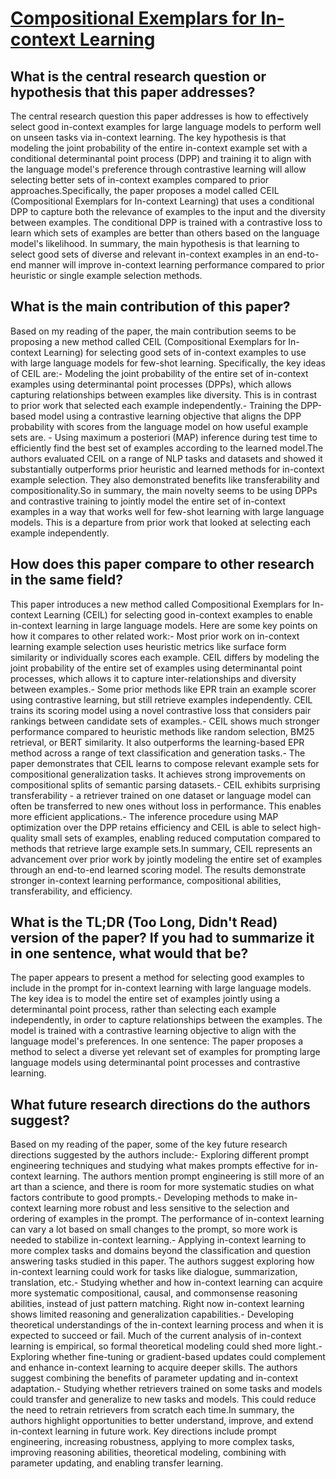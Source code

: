 # [Compositional Exemplars for In-context Learning](https://arxiv.org/abs/2302.05698)

## What is the central research question or hypothesis that this paper addresses?

The central research question this paper addresses is how to effectively select good in-context examples for large language models to perform well on unseen tasks via in-context learning. The key hypothesis is that modeling the joint probability of the entire in-context example set with a conditional determinantal point process (DPP) and training it to align with the language model's preference through contrastive learning will allow selecting better sets of in-context examples compared to prior approaches.Specifically, the paper proposes a model called CEIL (Compositional Exemplars for In-context Learning) that uses a conditional DPP to capture both the relevance of examples to the input and the diversity between examples. The conditional DPP is trained with a contrastive loss to learn which sets of examples are better than others based on the language model's likelihood. In summary, the main hypothesis is that learning to select good sets of diverse and relevant in-context examples in an end-to-end manner will improve in-context learning performance compared to prior heuristic or single example selection methods.


## What is the main contribution of this paper?

Based on my reading of the paper, the main contribution seems to be proposing a new method called CEIL (Compositional Exemplars for In-context Learning) for selecting good sets of in-context examples to use with large language models for few-shot learning. Specifically, the key ideas of CEIL are:- Modeling the joint probability of the entire set of in-context examples using determinantal point processes (DPPs), which allows capturing relationships between examples like diversity. This is in contrast to prior work that selected each example independently.- Training the DPP-based model using a contrastive learning objective that aligns the DPP probability with scores from the language model on how useful example sets are. - Using maximum a posteriori (MAP) inference during test time to efficiently find the best set of examples according to the learned model.The authors evaluated CEIL on a range of NLP tasks and datasets and showed it substantially outperforms prior heuristic and learned methods for in-context example selection. They also demonstrated benefits like transferability and compositionality.So in summary, the main novelty seems to be using DPPs and contrastive training to jointly model the entire set of in-context examples in a way that works well for few-shot learning with large language models. This is a departure from prior work that looked at selecting each example independently.


## How does this paper compare to other research in the same field?

This paper introduces a new method called Compositional Exemplars for In-context Learning (CEIL) for selecting good in-context examples to enable in-context learning in large language models. Here are some key points on how it compares to other related work:- Most prior work on in-context learning example selection uses heuristic metrics like surface form similarity or individually scores each example. CEIL differs by modeling the joint probability of the entire set of examples using determinantal point processes, which allows it to capture inter-relationships and diversity between examples.- Some prior methods like EPR train an example scorer using contrastive learning, but still retrieve examples independently. CEIL trains its scoring model using a novel contrastive loss that considers pair rankings between candidate sets of examples.- CEIL shows much stronger performance compared to heuristic methods like random selection, BM25 retrieval, or BERT similarity. It also outperforms the learning-based EPR method across a range of text classification and generation tasks.- The paper demonstrates that CEIL learns to compose relevant example sets for compositional generalization tasks. It achieves strong improvements on compositional splits of semantic parsing datasets.- CEIL exhibits surprising transferability - a retriever trained on one dataset or language model can often be transferred to new ones without loss in performance. This enables more efficient applications.- The inference procedure using MAP optimization over the DPP retains efficiency and CEIL is able to select high-quality small sets of examples, enabling reduced computation compared to methods that retrieve large example sets.In summary, CEIL represents an advancement over prior work by jointly modeling the entire set of examples through an end-to-end learned scoring model. The results demonstrate stronger in-context learning performance, compositional abilities, transferability, and efficiency.


## What is the TL;DR (Too Long, Didn't Read) version of the paper? If you had to summarize it in one sentence, what would that be?

The paper appears to present a method for selecting good examples to include in the prompt for in-context learning with large language models. The key idea is to model the entire set of examples jointly using a determinantal point process, rather than selecting each example independently, in order to capture relationships between the examples. The model is trained with a contrastive learning objective to align with the language model's preferences. In one sentence: The paper proposes a method to select a diverse yet relevant set of examples for prompting large language models using determinantal point processes and contrastive learning.


## What future research directions do the authors suggest?

Based on my reading of the paper, some of the key future research directions suggested by the authors include:- Exploring different prompt engineering techniques and studying what makes prompts effective for in-context learning. The authors mention prompt engineering is still more of an art than a science, and there is room for more systematic studies on what factors contribute to good prompts.- Developing methods to make in-context learning more robust and less sensitive to the selection and ordering of examples in the prompt. The performance of in-context learning can vary a lot based on small changes to the prompt, so more work is needed to stabilize in-context learning.- Applying in-context learning to more complex tasks and domains beyond the classification and question answering tasks studied in this paper. The authors suggest exploring how in-context learning could work for tasks like dialogue, summarization, translation, etc.- Studying whether and how in-context learning can acquire more systematic compositional, causal, and commonsense reasoning abilities, instead of just pattern matching. Right now in-context learning shows limited reasoning and generalization capabilities.- Developing theoretical understandings of the in-context learning process and when it is expected to succeed or fail. Much of the current analysis of in-context learning is empirical, so formal theoretical modeling could shed more light.- Exploring whether fine-tuning or gradient-based updates could complement and enhance in-context learning to acquire deeper skills. The authors suggest combining the benefits of parameter updating and in-context adaptation.- Studying whether retrievers trained on some tasks and models could transfer and generalize to new tasks and models. This could reduce the need to retrain retrievers from scratch each time.In summary, the authors highlight opportunities to better understand, improve, and extend in-context learning in future work. Key directions include prompt engineering, increasing robustness, applying to more complex tasks, improving reasoning abilities, theoretical modeling, combining with parameter updating, and enabling transfer learning.

